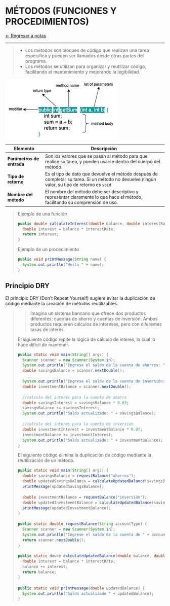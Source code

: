 # MÉTODOS (FUNCIONES Y PROCEDIMIENTOS)

[← Regresar a notas](../../README.md) <br>

---

> - Los métodos son bloques de código que realizan una tarea específica y pueden ser llamados desde otras partes del programa.
> - Los métodos se utilizan para organizar y reutilizar código, facilitando el mantenimiento y mejorando la legibilidad.

![Methods](../resources/images/methods/method.jpg)

| Elemento                  | Descripción                                                                                                                                  |
|---------------------------|----------------------------------------------------------------------------------------------------------------------------------------------|
| **Parámetros de entrada** | Son los valores que se pasan al método para que realice su tarea, y pueden usarse dentro del cuerpo del método.                              |
| **Tipo de retorno**       | Es el tipo de dato que devuelve el método después de completar su tarea. Si un método no devuelve ningún valor, su tipo de retorno es `void` |
| **Nombre del método**     | El nombre del método debe ser descriptivo y representar claramente lo que hace el método, facilitando su comprensión de uso.                 |

> Ejemplo de una función
>```java
> public double calculateInterest(double balance, double interestRate) {
>   double interest = balance * interestRate;
>   return interest;
> }
>```
>
> Ejemplo de un procedimiento
>```java
> public void printMessage(String name) {
>   System.out.println("Hello " + name);
> }
>```

## Principio DRY
El principio DRY (Don't Repeat Yourself) sugiere evitar la duplicación de código mediante la creación de métodos reutilizables.

> > Imagina un sistema bancario que ofrece dos productos diferentes: cuentas de ahorro y cuentas de inversión.
> > Ambos productos requieren cálculos de intereses, pero con diferentes tasas de interés.
> 
> El siguiente código repite la lógica de cálculo de interés, lo cual lo hace difícil de mantener.
> 
> ```java
> public static void main(String[] args) {
>   Scanner scanner = new Scanner(System.in);
>   System.out.println("Ingrese el saldo de la cuenta de ahorros: ");
>   double savingsBalance = scanner.nextDouble();
> 
>   System.out.println("Ingrese el saldo de la cuenta de inversión: ");
>   double investmentBalance = scanner.nextDouble();
> 
>   //calculo del interés para la cuenta de ahorro
>   double savingsInterest = savingsBalance * 0.03;
>   savingsBalance += savingsInterest;
>   System.out.println("Saldo actualizado: " + savingsBalance);
> 
>   //calculo del interés para la cuenta de inversión
>   double investmentInterest = investmentBalance * 0.07;
>   investmentBalance += investmentInterest;
>   System.out.println("Saldo actualizado: " + investmentBalance);
> }
> ```
> 
> El siguiente código elimina la duplicación de código mediante la reutilización de un método.
> 
> ```java
> public static void main(String[] args) {
>   double savingsBalance = requestBalance("ahorros");
>   double updatedSavingsBalance = calculateUpdatedBalance(savingsBalance, 0.03);
>   printMessage(updatedSavingsBalance);
> 
>   double investmentBalance = requestBalance("inversión");
>   double updatedInvestmentBalance = calculateUpdatedBalance(savingsBalance, 0.07);
>   printMessage(updatedInvestmentBalance);
> }
> 
> public static double requestBalance(String accountType) {
>   Scanner scanner = new Scanner(System.in);
>   System.out.println("Ingrese el saldo de la cuenta de " + accountType + ": ");
>   return scanner.nextDouble();
> }
> 
> public static doube calculateUpdatedBalance(double balance, double interestRate) {
>   double interest = balance * interestRate;
>   balance += interest;
>   return balance;
> }
> 
> public static void printMessage(double updatedBalance) {
>   System.out.println("Saldo actualizado " + updatedBalance);
> }
> ```